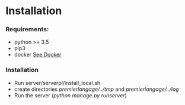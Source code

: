 # Installation

### Requirements:

- python >= 3.5
- pip3
- docker [See Docker](https://docs.docker.com/engine/installation/linux/docker-ce/debian/)

### Installation

- Run server/serverpl/install_local.sh
- create directories *premierlangage/../tmp* and *premierlangage/../log*
- Run the server (*python manage.py runserver*)
